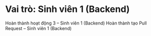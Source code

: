 # Vai trò: Sinh viên 1 (Backend)
Hoàn thành hoạt động 3 – Sinh viên 1 (Backend)
Hoàn thành tạo Pull Request – Sinh viên 1 (Backend)